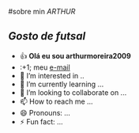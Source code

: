 #sobre min *ARTHUR* 
## *Gosto de futsal*
- :+1: **Olá eu sou arthurmoreira2009**
- :+1; meu [e-mail](arthurmoreira2009)
- 👀 I’m interested in ..
- 🌱 I’m currently learning ...
- 💞️ I’m looking to collaborate on ...
- 📫 How to reach me ...
- 😄 Pronouns: ...
- ⚡ Fun fact: ...

<!---
arthurmoreira2009/arthurmoreira2009 is a ✨ special ✨ repository because its `README.md` (this file) appears on your GitHub profile.
You can click the Preview link to take a look at your changes.
--->
